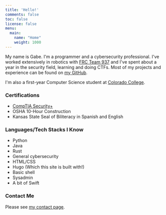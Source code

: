 ```yaml
---
title: 'Hello!'
comments: false
toc: false
license: false
menu:
  main:
    name: "Home"
    weight: 1000
---
```


My name is Gabe. I'm a programmer and a cybersecurity professional. I've worked extensively in robotics with [FRC Team 937](https://github.com/frc937) and I've spent about a year in the security field, learning and doing CTFs. Most of my projects and experience can be found on [my GitHub](https://github.com/willitcode).

I'm also a first-year Computer Science student at [Colorado College](https://coloradocollege.edu/).

### Certifications
- [CompTIA Security+](https://www.credly.com/badges/4a9cfb95-7b47-4dac-b9d2-b6b6706548c3/public_url)
- OSHA 10-Hour Construction
- Kansas State Seal of Biliteracy in Spanish and English

### Languages/Tech Stacks I Know
- Python
- Java
- Rust
- General cybersecurity
- HTML/CSS
- Hugo (Which this site is built with!)
- Basic shell
- Sysadmin
- A bit of Swift

### Contact Me
Please see [my contact page](/contact/).
